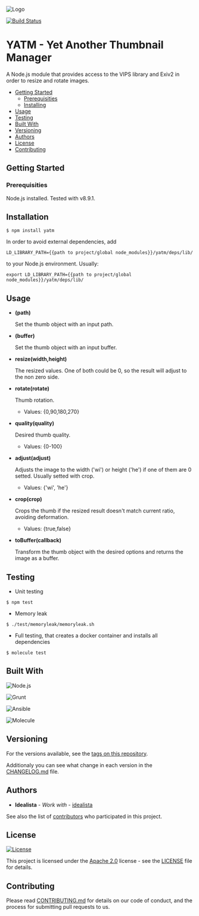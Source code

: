 ![Logo](https://raw.githubusercontent.com/idealista/yatm/master/logo.gif)

[![Build Status](https://travis-ci.org/idealista/yatm.svg?branch=master)](https://travis-ci.org/idealista/yatm)

# YATM - Yet Another Thumbnail Manager

A Node.js module that provides access to the VIPS library and Exiv2 in order to resize and rotate images.

- [Getting Started](#getting-started)
	- [Prerequisities](#prerequisities)
	- [Installing](#installing)
- [Usage](#usage)
- [Testing](#testing)
- [Built With](#built-with)
- [Versioning](#versioning)
- [Authors](#authors)
- [License](#license)
- [Contributing](#contributing)

## Getting Started

### Prerequisities

Node.js installed. Tested with v8.9.1.


## Installation

```
$ npm install yatm
```

In order to avoid external dependencies, add

```
LD_LIBRARY_PATH={{path to project/global node_modules}}/yatm/deps/lib/
```

to your Node.js environment. Usually:

```
export LD_LIBRARY_PATH={{path to project/global node_modules}}/yatm/deps/lib/
```

## Usage

* **(path)**

    Set the thumb object with an input path.


* **(buffer)**

    Set the thumb object with an input buffer.


* **resize(width,height)**

    The resized values. One of both could be 0, so the result will adjust to the non zero side.


* **rotate(rotate)**

    Thumb rotation.

    * Values: {0,90,180,270}

* **quality(quality)**

    Desired thumb quality.

    * Values: {0-100}

* **adjust(adjust)**

    Adjusts the image to the width ('wi') or height ('he') if one of them are 0 setted. Usually setted with crop.

    * Values: {'wi', 'he'}


* **crop(crop)**

    Crops the thumb if the resized result doesn't match current ratio, avoiding deformation.

    * Values: {true,false}

* **toBuffer(callback)**

    Transform the thumb object with the desired options and returns the image as a buffer.

## Testing

* Unit testing

```
$ npm test
```
* Memory leak

```
$ ./test/memoryleak/memoryleak.sh
```

* Full testing, that creates a docker container and installs all dependencies

```
$ molecule test
```

## Built With

![Node.js](https://img.shields.io/badge/Node.js-8.9.1-green.svg)

![Grunt](https://img.shields.io/badge/Grunt-1.0.2-green.svg)

![Ansible](https://img.shields.io/badge/Ansible-2.3.1.0-green.svg)

![Molecule](https://img.shields.io/badge/Molecule-1.25.0-green.svg)

## Versioning

For the versions available, see the [tags on this repository](https://github.com/idealista/yatm/tags).

Additionaly you can see what change in each version in the [CHANGELOG.md](CHANGELOG.md) file.

## Authors

* **Idealista** - *Work with* - [idealista](https://github.com/idealista)

See also the list of [contributors](https://github.com/idealista/yatm/contributors) who participated in this project.

## License

[![License](https://img.shields.io/badge/License-Apache%202.0-blue.svg)](https://opensource.org/licenses/Apache-2.0)

This project is licensed under the [Apache 2.0](https://www.apache.org/licenses/LICENSE-2.0) license - see the [LICENSE](LICENSE) file for details.

## Contributing

Please read [CONTRIBUTING.md](.github/CONTRIBUTING.md) for details on our code of conduct, and the process for submitting pull requests to us.
